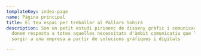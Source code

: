 ```yaml
---
templateKey: index-page
name: Pàgina principal
title: El teu espai per treballar al Pallars Sobirà
description: Som un petit estudi pirinenc de disseny gràfic i comunicació que
  donem resposta a totes aquelles necessitats d'àmbit comunicatiu que li puguin
  sorgir a una empresa a partir de solucions gràfiques i digitals

---
```


